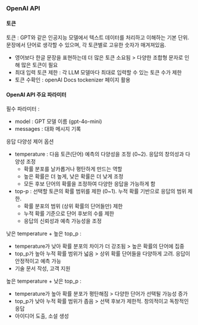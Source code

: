 ### OpenAI API

#### 토큰

토큰 : GPT와 같은 인공지능 모델에서 텍스트 데이터를 처리하고 이해하는 기본 단위. 문장에서 단어로 생각할 수 있으며, 각 토큰별로 고유한 숫자가 매겨져있음. 

- 영어보다 한글 문장을 표현하는데 더 많은 토큰 소요됨 > 다양한 조합형 문자로 인해 많은 토큰이 필요
- 최대 입력 토큰 제한 : 각 LLM 모델마다 최대로 입력할 수 있는 토큰 수가 제한
- 토큰 수확인 : openAI Docs tockenizer 페이지 활용

#### OpenAI API 주요 파라미터

필수 파라미터 :
- model : GPT 모델 이름 (gpt-4o-mini)
- messages : 대화 메시지 기록

응답 다양성 제어 옵션
- temperature : 다음 토큰(단어) 예측의 다양성을 조정 (0~2). 응답의 창의성과 다양성 조정
    - 확률 분포를 날카롭거나 평탄하게 만드는 역할
    - 높은 확률은 더 높게, 낮은 확률은 더 낮게 조정
    - 모든 후보 단어의 확률을 조정하여 다양한 응답을 가능하게 함
- top-p : 선택할 토큰의 확률 범위를 제한 (0~1). 누적 확률 기반으로 응답의 범위 제한.
  - 확률 분포의 범위 (상위 확률의 단어들만) 제한
  - 누적 확률 기준으로 단어 후보의 수를 제한
  - 응답의 신뢰성과 예측 가능성을 조정

낮은 temperature + 높은 top_p : 
- temperature가 낮아 확률 분포의 차이가 더 강조됨 > 높은 확률의 단어에 집중
- top_p가 높아 누적 확률 범위가 넓음 > 상위 확률 단어들을 다양하게 고려. 응답이 안정적이고 예측 가능
- 기술 문서 작성, 고객 지원

높은 temperature + 낮은 top_p : 
- temperature가 높아 확률 분포가 평탄해짐 > 다양한 단어가 선택될 가능성 증가
- top_p가 낮아 누적 확률 범위가 좁음 > 선택 후보가 제한적. 창의적이고 독창적인 응답
- 아이디어 도출, 소설 생성



